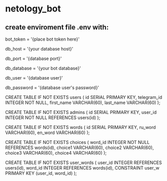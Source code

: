 # netology_bot

## create enviroment file .env with:

bot_token = '{place bot token here}'

db_host = '{your database host}'

db_port = '{database port}'

db_database = '{your bot database}'

db_user = '{database user}'

db_password = '{database user's password}'



CREATE TABLE IF NOT EXISTS users (
	id SERIAL PRIMARY KEY,
	telegram_id INTEGER NOT NULL,
    first_name VARCHAR(60),
    last_name VARCHAR(60)
);

CREATE TABLE IF NOT EXISTS admins (
	id SERIAL PRIMARY KEY,
    user_id INTEGER NOT NULL REFERENCES users(id)
);

CREATE TABLE IF NOT EXISTS words (
    id SERIAL PRIMARY KEY,
    ru_word VARCHAR(60),
    en_word VARCHAR(60)
);

CREATE TABLE IF NOT EXISTS choices (
    word_id INTEGER NOT NULL REFERENCES words(id),
    choice1 VARCHAR(60),
    choice2 VARCHAR(60),
    choice3 VARCHAR(60),
    choice4 VARCHAR(60)
);

CREATE TABLE IF NOT EXISTS user_words (
	user_id INTEGER REFERENCES users(id),
	word_id INTEGER REFERENCES words(id),
	CONSTRAINT user_w PRIMARY KEY (user_id, word_id)
);